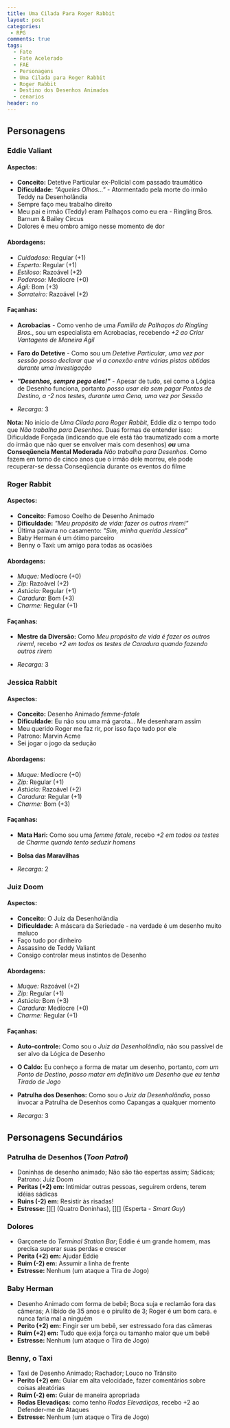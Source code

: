 ```yaml
---
title: Uma Cilada Para Roger Rabbit
layout: post
categories:
 - RPG
comments: true
tags:
  - Fate
  - Fate Acelerado
  - FAE
  - Personagens
  - Uma Cilada para Roger Rabbit
  - Roger Rabbit
  - Destino dos Desenhos Animados
  - cenarios
header: no
---
```

## Personagens

### Eddie Valiant

#### Aspectos:
- **Conceito:** Detetive Particular ex-Policial com passado traumático
- **Dificuldade:** *"Aqueles Olhos..."* -  Atormentado pela morte do irmão Teddy na Desenholândia
- Sempre faço meu trabalho direito
- Meu pai e irmão (Teddy) eram Palhaços como eu era - Ringling Bros. Barnum & Bailey Circus
- Dolores é meu ombro amigo nesse momento de dor

#### Abordagens:

- *Cuidadoso:* Regular (+1)
- *Esperto:* Regular (+1)
- *Estiloso:* Razoável (+2)
- *Poderoso:* Medíocre (+0)
- *Ágil:* Bom (+3)
- *Sorrateiro:* Razoável (+2)

#### Façanhas:

- **Acrobacias** - Como venho de uma *Família de Palhaços do Ringling Bros.*, sou um especialista em Acrobacias, recebendo *+2 ao Criar Vantagens de Maneira Ágil*
- **Faro do Detetive** - Como sou um *Detetive Particular*, *uma vez por sessão posso declarar que vi a conexão entre várias pistas obtidas durante uma investigação*
- __*"Desenhos, sempre pego eles!"*__ - Apesar de tudo, sei como a Lógica de Desenho funciona, portanto *posso usar ela sem pagar Pontos de Destino, a -2 nos testes, durante uma Cena, uma vez por Sessão*

- *Recarga:* 3

**Nota:** No início de *Uma Cilada para Roger Rabbit*, Eddie diz o tempo todo que *Não trabalha para Desenhos*. Duas formas de entender isso: Dificuldade Forçada (indicando que ele está tão traumatizado com a morte do irmão que não quer se envolver mais com desenhos) __*ou*__ uma **Conseqüencia Mental Moderada** *Não trabalha para Desenhos*. Como fazem em torno de cinco anos que o irmão dele morreu, ele pode recuperar-se dessa Conseqüencia durante os eventos do filme

### Roger Rabbit

#### Aspectos:
- **Conceito:** Famoso Coelho de Desenho Animado 
- **Dificuldade:** *"Meu propósito de vida: fazer os outros rirem!"*
- Última palavra no casamento: *"Sim, minha querida Jessica"*
- Baby Herman é um ótimo parceiro
- Benny o Taxi: um amigo para todas as ocasiões

#### Abordagens:

- *Muque:* Medíocre (+0)
- *Zip:* Razoável (+2)
- *Astúcia:* Regular (+1)
- *Caradura:* Bom (+3)
- *Charme:* Regular (+1)

#### Façanhas:

- **Mestre da Diversão:** Como *Meu propósito de vida é fazer os outros rirem!*, recebo *+2 em todos os testes de Caradura quando fazendo outros rirem*

- *Recarga:* 3

### Jessica Rabbit

#### Aspectos:
- **Conceito:** Desenho Animado *femme-fatale*
- **Dificuldade:** Eu não sou uma má garota... Me desenharam assim
- Meu querido Roger me faz rir, por isso faço tudo por ele
- Patrono: Marvin Acme
- Sei jogar o jogo da sedução

#### Abordagens:

- *Muque:* Medíocre (+0)
- *Zip:* Regular (+1)
- *Astúcia:* Razoável (+2)
- *Caradura:* Regular (+1)
- *Charme:* Bom (+3)

#### Façanhas:

- **Mata Hari:** Como sou uma *femme fatale*, recebo *+2 em todos os testes de Charme quando tento seduzir homens*
- **Bolsa das Maravilhas**

- *Recarga:* 2


### Juiz Doom

#### Aspectos:
- **Conceito:** O Juiz da Desenholândia
- **Dificuldade:** A máscara da Seriedade - na verdade é um desenho muito maluco
- Faço tudo por dinheiro
- Assassino de Teddy Valiant
- Consigo controlar meus instintos de Desenho

#### Abordagens:

- *Muque:* Razoável (+2)
- *Zip:* Regular (+1)
- *Astúcia:* Bom (+3)
- *Caradura:* Medíocre (+0)
- *Charme:* Regular (+1)

#### Façanhas:

- **Auto-controle:** Como sou o *Juiz da Desenholândia*, não sou passível de ser alvo da Lógica de Desenho
- **O Caldo:** Eu conheço a forma de matar um desenho, portanto, *com um Ponto de Destino, posso matar em definitivo um Desenho que eu tenha Tirado de Jogo*
- **Patrulha dos Desenhos:** Como sou o *Juiz da Desenholândia*, posso invocar a Patrulha de Desenhos como Capangas a qualquer momento

- *Recarga:* 3

## Personagens Secundários

### Patrulha de Desenhos (*Toon Patrol*)
- Doninhas de desenho animado; Não são tão espertas assim; Sádicas; Patrono: Juiz Doom
- **Peritas (+2) em:** Intimidar outras pessoas, seguirem ordens, terem idéias sádicas
- **Ruins (-2) em:** Resistir às risadas!
- **Estresse:** \[\]\[\] \(Quatro Doninhas\), \[\]\[\] \(Esperta - *Smart Guy*\)

### Dolores
- Garçonete do *Terminal Station Bar*; Eddie é um grande homem, mas precisa superar suas perdas e crescer
- **Perita (+2) em:** Ajudar Eddie
- **Ruim (-2) em:** Assumir a linha de frente
- **Estresse:** Nenhum (um ataque a Tira de Jogo)

### Baby Herman
- Desenho Animado com forma de bebê; Boca suja e reclamão fora das câmeras; A libido de 35 anos e o pirulito de 3; Roger é um bom cara. e nunca faria mal a ninguém
- **Perito (+2) em:** Fingir ser um bebê, ser estressado fora das câmeras
- **Ruim (+2) em:** Tudo que exija força ou tamanho maior que um bebê
- **Estresse:** Nenhum (um ataque o Tira de Jogo)

### Benny, o Taxi
- Taxi de Desenho Animado; Rachador; Louco no Trânsito
- **Perito (+2) em:** Guiar em alta velocidade, fazer comentários sobre coisas aleatórias
- **Ruim (-2) em:** Guiar de maneira apropriada
- **Rodas Elevadiças:** como tenho *Rodas Elevadiças*, recebo +2 ao Defender-me de Ataques
- **Estresse:** Nenhum (um ataque o Tira de Jogo)
